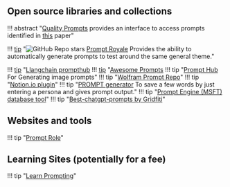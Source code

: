

## Open source libraries and collections

!!! abstract "[Quality Prompts](https://github.com/sarthakrastogi/quality-prompts) provides an interface to access prompts identified in [this](https://arxiv.org/pdf/2406.06608) paper"

!!! [tip](https://learnprompting.org/) "![GitHub Repo stars](https://badgen.net/github/stars/meistrari/prompts-royale) [Prompt Royale](https://github.com/meistrari/prompts-royale) Provides the ability to automatically generate prompts to test around the same general theme."

!!! [tip](https://learnprompting.org/) "[Llangchain prompthub](https://smith.langchain.com/hub)
!!! [tip](https://learnprompting.org/) "[Awesome Prompts](https://github.com/f/awesome-chatgpt-prompts/blob/main/README.md)
!!! tip "[Prompt Hub](https://app.prompthub.studio/) For Generating image prompts"
!!! tip "[Wolfram Prompt Repo](https://writings.stephenwolfram.com/2023/06/prompts-for-work-play-launching-the-wolfram-prompt-repository/?mibextid=Zxz2cZ)"
!!! tip "[Notion.io plugin](https://haonmade.gumroad.com/l/ozuvb)"
!!! tip "[PROMPT generator](https://huggingface.co/spaces/merve/ChatGPT-prompt-generator) To save a few words by just entering a persona and gives prompt output."
!!! tip "[Prompt Engine (MSFT) database tool](https://github.com/microsoft/prompt-engine)"
!!! tip "[Best-chatgpt-prompts by Gridfiti](https://gridfiti.com/best-chatgpt-prompts/)"


## Websites and tools
!!! tip "[Prompt Role](https://getsmartgpt.com/apps/PromptRole/)"

## Learning Sites (potentially for a fee)

!!! tip "[Learn Prompting](https://learnprompting.org/)"
